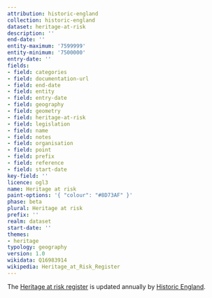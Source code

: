 ```yaml
---
attribution: historic-england
collection: historic-england
dataset: heritage-at-risk
description: ''
end-date: ''
entity-maximum: '7599999'
entity-minimum: '7500000'
entry-date: ''
fields:
- field: categories
- field: documentation-url
- field: end-date
- field: entity
- field: entry-date
- field: geography
- field: geometry
- field: heritage-at-risk
- field: legislation
- field: name
- field: notes
- field: organisation
- field: point
- field: prefix
- field: reference
- field: start-date
key-field: ''
licence: ogl3
name: Heritage at risk
paint-options: '{ "colour": "#8D73AF" }'
phase: beta
plural: Heritage at risk
prefix: ''
realm: dataset
start-date: ''
themes:
- heritage
typology: geography
version: 1.0
wikidata: Q16983914
wikipedia: Heritage_at_Risk_Register
---
```


The [Heritage at risk register](https://historicengland.org.uk/advice/heritage-at-risk/search-register/) is updated annually by [Historic England](https://historicengland.org.uk/).
